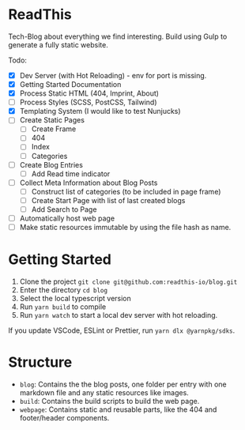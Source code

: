 # ReadThis

Tech-Blog about everything we find interesting. Build using Gulp to generate a
fully static website.

Todo:

- [x] Dev Server (with Hot Reloading) - env for port is missing.
- [x] Getting Started Documentation
- [x] Process Static HTML (404, Imprint, About)
- [ ] Process Styles (SCSS, PostCSS, Tailwind)
- [x] Templating System (I would like to test Nunjucks)
- [ ] Create Static Pages
  - [ ] Create Frame
  - [ ] 404
  - [ ] Index
  - [ ] Categories
- [ ] Create Blog Entries
  - [ ] Add Read time indicator
- [ ] Collect Meta Information about Blog Posts
  - [ ] Construct list of categories (to be included in page frame)
  - [ ] Create Start Page with list of last created blogs
  - [ ] Add Search to Page
- [ ] Automatically host web page
- [ ] Make static resources immutable by using the file hash as name.

# Getting Started

1. Clone the project `git clone git@github.com:readthis-io/blog.git`
1. Enter the directory `cd blog`
1. Select the local typescript version
1. Run `yarn build` to compile
1. Run `yarn watch` to start a local dev server with hot reloading.

If you update VSCode, ESLint or Prettier, run `yarn dlx @yarnpkg/sdks`.

# Structure

- `blog`: Contains the the blog posts, one folder per entry with one markdown
  file and any static resources like images.
- `build`: Contains the build scripts to build the web page.
- `webpage`: Contains static and reusable parts, like the 404 and footer/header
  components.
